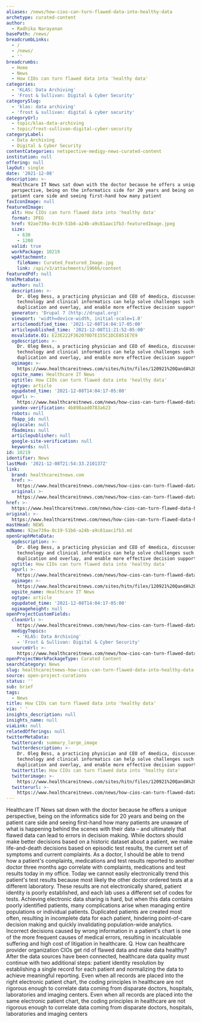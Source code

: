 ```yaml
---
aliases: /news/how-cios-can-turn-flawed-data-into-healthy-data
archetype: curated-content
author:
  - Radhika Narayanan
basePath: /news/
breadcrumbLinks:
  - /
  - /news/
  - ''
breadcrumbs:
  - Home
  - News
  - How CIOs can turn flawed data into 'healthy data'
categories:
  - 'KLAS: Data Archiving'
  - 'Frost & Sullivan: Digital & Cyber Security'
categorySlug:
  - 'klas: data archiving'
  - 'frost & sullivan: digital & cyber security'
categoryUrl:
  - topic/klas-data-archiving
  - topic/frost-sullivan-digital-cyber-security
categoryLabel:
  - Data Archiving
  - Digital & Cyber Security
contentCategories: netspective-medigy-news-curated-content
institution: null
offering: null
layOut: single
date: '2021-12-08'
description: >-
  Healthcare IT News sat down with the doctor because he offers a unique
  perspective, being on the informatics side for 20 years and being on the
  patient care side and seeing first-hand how many patient
favIconImage: null
featuredImage:
  alt: How CIOs can turn flawed data into 'healthy data'
  format: JPEG
  href: 92ae739a-0c19-51b6-a24b-a9c81aac1fb3-featuredImage.jpeg
  size:
    - 630
    - 1200
  valid: true
  workPackage: 10219
  wpAttachment:
    fileName: Curated_Featured_Image.jpg
    link: /api/v3/attachments/19666/content
featuredPdf: null
htmlMetaData:
  author: null
  description: >-
    Dr. Oleg Bess, a practicing physician and CEO of 4medica, discusses how
    technology and clinical informatics can help solve challenges such as
    duplication and overlay, and enable more effective decision support.
  generator: 'Drupal 7 (http://drupal.org)'
  viewport: 'width=device-width, initial-scale=1.0'
  articlemodified_time: '2021-12-08T14:04:17-05:00'
  articlepublished_time: '2021-12-08T11:21:52-05:00'
  msvalidate.01: E23E222F362070D7E155C1DCE851E7E9
  ogdescription: >-
    Dr. Oleg Bess, a practicing physician and CEO of 4medica, discusses how
    technology and clinical informatics can help solve challenges such as
    duplication and overlay, and enable more effective decision support.
  ogimage: >-
    https://www.healthcareitnews.com/sites/hitn/files/120921%20QandA%204medica%20Oleg%20Bess%201200.jpg
  ogsite_name: Healthcare IT News
  ogtitle: How CIOs can turn flawed data into 'healthy data'
  ogtype: article
  ogupdated_time: '2021-12-08T14:04:17-05:00'
  ogurl: >-
    https://www.healthcareitnews.com/news/how-cios-can-turn-flawed-data-healthy-data
  yandex-verification: 4b898aad0783a623
  robots: null
  fbapp_id: null
  oglocale: null
  fbadmins: null
  articlepublisher: null
  google-site-verification: null
  keywords: null
id: 10219
identifier: News
lastMod: '2021-12-08T21:54:33.210137Z'
link:
  brand: healthcareitnews.com
  href: >-
    https://www.healthcareitnews.com/news/how-cios-can-turn-flawed-data-healthy-data
  original: >-
    https://www.healthcareitnews.com/news/how-cios-can-turn-flawed-data-healthy-data
href: >-
  https://www.healthcareitnews.com/news/how-cios-can-turn-flawed-data-healthy-data
original: >-
  https://www.healthcareitnews.com/news/how-cios-can-turn-flawed-data-healthy-data
mastHead: NEWS
mdName: 92ae739a-0c19-51b6-a24b-a9c81aac1fb3.md
openGraphMetaData:
  ogdescription: >-
    Dr. Oleg Bess, a practicing physician and CEO of 4medica, discusses how
    technology and clinical informatics can help solve challenges such as
    duplication and overlay, and enable more effective decision support.
  ogtitle: How CIOs can turn flawed data into 'healthy data'
  ogurl: >-
    https://www.healthcareitnews.com/news/how-cios-can-turn-flawed-data-healthy-data
  ogimage: >-
    https://www.healthcareitnews.com/sites/hitn/files/120921%20QandA%204medica%20Oleg%20Bess%201200.jpg
  ogsite_name: Healthcare IT News
  ogtype: article
  ogupdated_time: '2021-12-08T14:04:17-05:00'
  ogimageheight: null
openProjectCustomFields:
  cleanUrl: >-
    https://www.healthcareitnews.com/news/how-cios-can-turn-flawed-data-healthy-data
  medigyTopics:
    - 'KLAS: Data Archiving'
    - 'Frost & Sullivan: Digital & Cyber Security'
  sourceUrl: >-
    https://www.healthcareitnews.com/news/how-cios-can-turn-flawed-data-healthy-data
openProjectWorkPackageType: Curated Content
searchCategory: News
slug: healthcareitnews-how-cios-can-turn-flawed-data-into-healthy-data
source: open-project-curations
status: ''
sub: brief
tags:
  - News
title: How CIOs can turn flawed data into 'healthy data'
via: ' '
insights_description: null
insights_name: null
viaLink: null
relatedOfferings: null
twitterMetaData:
  twittercard: summary_large_image
  twitterdescription: >-
    Dr. Oleg Bess, a practicing physician and CEO of 4medica, discusses how
    technology and clinical informatics can help solve challenges such as
    duplication and overlay, and enable more effective decision support.
  twittertitle: How CIOs can turn flawed data into 'healthy data'
  twitterimage: >-
    https://www.healthcareitnews.com/sites/hitn/files/120921%20QandA%204medica%20Oleg%20Bess%201200.jpg
  twitterurl: >-
    https://www.healthcareitnews.com/news/how-cios-can-turn-flawed-data-healthy-data
---
```

<p>Healthcare IT News sat down with the doctor because he offers a unique perspective, being on the informatics side for 20 years and being on the patient care side and seeing first-hand how many patients are unaware of what is happening behind the scenes with their data – and ultimately that flawed data can lead to errors in decision making.
While doctors should make better decisions based on a historic dataset about a patient, we make life-and-death decisions based on episodic test results, the current set of symptoms and current complaints.
As a doctor, I should be able to trend how a patient's complaints, medications and test results reported to another doctor three months ago correlate with complaints, medications and test results today in my office.
Today we cannot easily electronically trend this patient's test results because most likely the other doctor ordered tests at a different laboratory.
These results are not electronically shared, patient identity is poorly established, and each lab uses a different set of codes for tests.
Achieving electronic data sharing is hard, but when this data contains poorly identified patients, many complications arise when managing entire populations or individual patients.
Duplicated patients are created most often, resulting in incomplete data for each patient, hindering point-of-care decision making and quickly invalidating population-wide analytics.
Incorrect decisions caused by wrong information in a patient's chart is one of the more frequent causes of medical errors, resulting in incalculable suffering and high cost of litigation in healthcare.
Q. How can healthcare provider organization CIOs get rid of flawed data and make data healthy?
After the data sources have been connected, healthcare data quality must continue with two additional steps: patient identity resolution by establishing a single record for each patient and normalizing the data to achieve meaningful reporting.
Even when all records are placed into the right electronic patient chart, the coding principles in healthcare are not rigorous enough to correlate data coming from disparate doctors, hospitals, laboratories and imaging centers.
Even when all records are placed into the same electronic patient chart, the coding principles in healthcare are not rigorous enough to correlate data coming from disparate doctors, hospitals, laboratories and imaging centers</p>